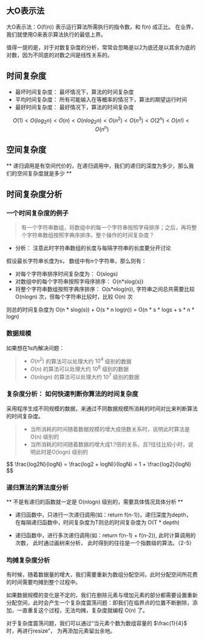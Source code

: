 
## 大O表示法

大O表示法：O(f(n)) 表示运行算法所需执行的指令数，和 f(n) 成正比。
在业界，我们就使用O来表示算法执行的最低上界。

值得一提的是，对于对数复杂度的分析，常常会忽略是以2为底还是以其余为底的对数，因为不同底的对数之间是线性关系的。

## 时间复杂度

- 最坏时间复杂度： 最坏情况下，算法的时间复杂度
- 平均时间复杂度： 所有可能输入在等概率的情况下，算法的期望运行时间
- 最好时间复杂度： 最好情况下，算法的时间复杂度


$$
O(1) < O(log_2n) < O(n) < O(nlog_2n) < O(n^2) < O(n^3) < O(2^n) < O(n!) < O(n^n)
$$

## 空间复杂度

** 递归调用是有空间代价的，在递归调用中，我们的递归的深度为多少，那么我们的空间复杂度就是多少 **


## 时间复杂度分析

###  一个时间复杂度的例子

> 有一个字符串数组，将数组中的每一个字符串按照字母排序；之后，再将整个字符串数组按照字典序排序。整个操作的时间复杂度？

- 分析： 注意此时字符串数组的长度与每隔字符串的长度要分开讨论

假设最长字符串长度为s， 数组中有n个字符串，那么则有：
- 对每个字符串排序时间复杂度为： O(slogs)
- 对数组中的每个字符串按照字母序排序： O(n*slog(s))
- 将整个字符串数组按照字典序排序： O(s*nlog(n)), 字符串之间总共需要比较 O(nlogn) 次，但每个字符串比较时，比较 O(n) 次

则总的时间复杂度为 O(n * slog(s)) + O(s * n log(n)) = O(n * s * logs + s * n * logn)

### 数据规模

如果想在1s内解决问题：
> - $O(n^2)$ 的算法可以处理大约 $10^4$ 级别的数据
> - $O(n)$ 的算法可以处理大约 $10^8$ 级别的数据
> - $O(nlogn)$ 的算法可以处理大约 $10^7$ 级别的数据

### 复杂度分析： 如何快速判断你算法的时间复杂度

采用程序生成不同规模的数据，来通过不同数据规模所消耗的时间对比来判断算法的时间复杂度。

> - 当所消耗的时间随着数据规模的增大成倍数关系时，说明此时算法是O(n) 级别的
> - 当所消耗的时间随着数据的增大成1.?倍的关系，且?往往比较小时，说明此时是O(logn) 级别的

$$
\frac{log2N}{logN} = \frac(log2 + logN)}{logN} = 1 + \frac{log2}{logN}
$$

### 递归算法的算法度分析

** 不是有递归的函数就一定是 O(nlogn) 级别的，需要具体情况具体分析 **

- 递归函数中，只进行一次递归调用(如：return f(n-1))，递归深度为depth， 在每隔递归函数中，时间复杂度为T则总的时间复杂度为 O(T * depth)

- 递归函数中，进行多次递归调用(如：return f(n-1) + f(n-2)), 此时计算调用的次数， 此时通过画树来分析， 此时得到的往往是一个指数级的算法。（2-5）


### 均摊复杂度分析

有时候，随着数据量的增大，我们需要重新为数组分配空间，此时分配空间所花费的时间需要均摊到整个过程中。

如果数据规模的变化是不定的，我们在删除元素与增加元素的部分都需要设置重新分配空间，此时会产生一个复杂度震荡问题：即我们在临界点的位置不断删除，添加，一直重复这个过程，无法均摊，复杂度就编程 O(n) 了。

对于复杂度震荡问题，我们可以通过“当元素个数为数组容量的 $\frac{1}{4}$ 时，再进行resize”， 为再添加元素留出余地。


